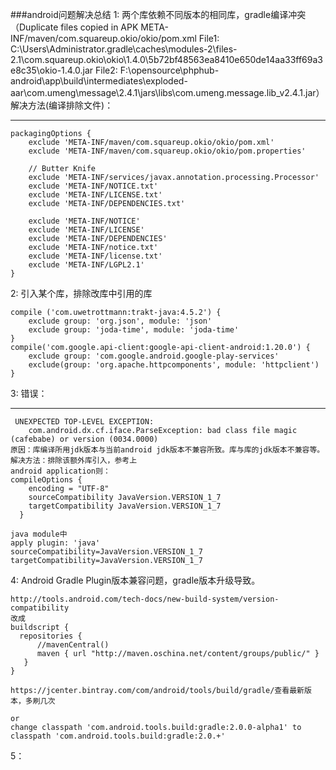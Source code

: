 ###android问题解决总结
1: 两个库依赖不同版本的相同库，gradle编译冲突（Duplicate files copied in APK META-INF/maven/com.squareup.okio/okio/pom.xml File1: C:\Users\Administrator\.gradle\caches\modules-2\files-2.1\com.squareup.okio\okio\1.4.0\5b72bf48563ea8410e650de14aa33ff69a3e8c35\okio-1.4.0.jar File2: F:\opensource\phphub-android\app\build\intermediates\exploded-aar\com.umeng\message\2.4.1\jars\libs\com.umeng.message.lib_v2.4.1.jar）  
   解决方法(编译排除文件)：

----------
	packagingOptions {
		exclude 'META-INF/maven/com.squareup.okio/okio/pom.xml'
        exclude 'META-INF/maven/com.squareup.okio/okio/pom.properties'
        
		// Butter Knife
        exclude 'META-INF/services/javax.annotation.processing.Processor'
        exclude 'META-INF/NOTICE.txt'
        exclude 'META-INF/LICENSE.txt'
        exclude 'META-INF/DEPENDENCIES.txt'

        exclude 'META-INF/NOTICE'
        exclude 'META-INF/LICENSE'
        exclude 'META-INF/DEPENDENCIES'
        exclude 'META-INF/notice.txt'
        exclude 'META-INF/license.txt'
        exclude 'META-INF/LGPL2.1'        
    }
2: 引入某个库，排除改库中引用的库

	compile ('com.uwetrottmann:trakt-java:4.5.2') {
        exclude group: 'org.json', module: 'json'
        exclude group: 'joda-time', module: 'joda-time'
    }
	compile('com.google.api-client:google-api-client-android:1.20.0') {
        exclude group: 'com.google.android.google-play-services'
        exclude(group: 'org.apache.httpcomponents', module: 'httpclient')
    }

3: 错误：

----------
	 UNEXPECTED TOP-LEVEL EXCEPTION:
	    com.android.dx.cf.iface.ParseException: bad class file magic (cafebabe) or version (0034.0000)
	原因：库编译所用jdk版本与当前android jdk版本不兼容所致。库与库的jdk版本不兼容等。
	解决方法：排除该额外库引入，参考上
	android application则：
	compileOptions {
	    encoding = "UTF-8"
	    sourceCompatibility JavaVersion.VERSION_1_7
	    targetCompatibility JavaVersion.VERSION_1_7
	  }

	java module中
	apply plugin: 'java'
	sourceCompatibility=JavaVersion.VERSION_1_7
	targetCompatibility=JavaVersion.VERSION_1_7

4: Android Gradle Plugin版本兼容问题，gradle版本升级导致。

	http://tools.android.com/tech-docs/new-build-system/version-compatibility
	改成
	buildscript {
	  repositories {
	      //mavenCentral()
	      maven { url "http://maven.oschina.net/content/groups/public/" }
	   }	 
	}

	https://jcenter.bintray.com/com/android/tools/build/gradle/查看最新版本，多刷几次

	or	
	change classpath 'com.android.tools.build:gradle:2.0.0-alpha1' to classpath 'com.android.tools.build:gradle:2.0.+'


5：